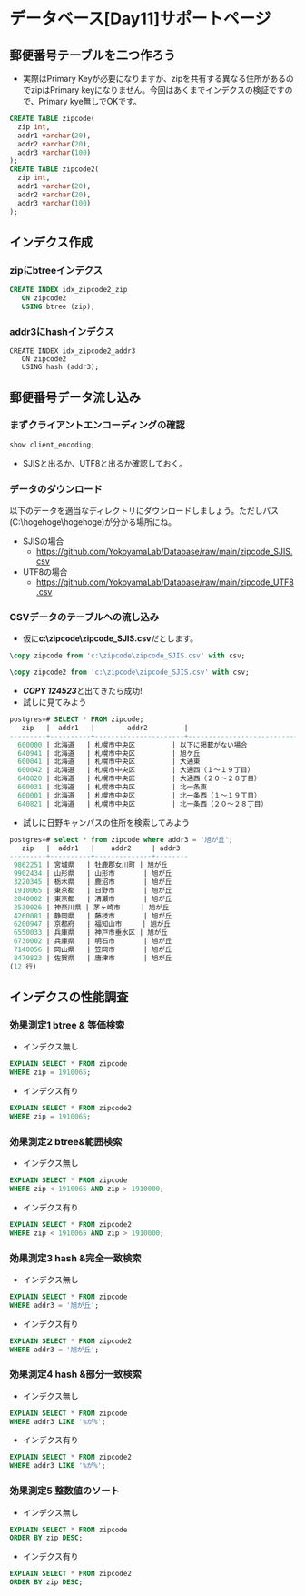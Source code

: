 # データベース[Day11]サポートページ

## 郵便番号テーブルを二つ作ろう
* 実際はPrimary Keyが必要になりますが、zipを共有する異なる住所があるのでzipはPrimary keyになりません。今回はあくまでインデクスの検証ですので、Primary kye無しでOKです。
```sql
CREATE TABLE zipcode(
  zip int,
  addr1 varchar(20),
  addr2 varchar(20),
  addr3 varchar(100)
);
CREATE TABLE zipcode2(
  zip int,
  addr1 varchar(20),
  addr2 varchar(20),
  addr3 varchar(100)
);
```

## インデクス作成

### zipにbtreeインデクス
```sql
CREATE INDEX idx_zipcode2_zip
   ON zipcode2
   USING btree (zip);
```

### addr3にhashインデクス
```sq;
CREATE INDEX idx_zipcode2_addr3
   ON zipcode2
   USING hash (addr3);
```

## 郵便番号データ流し込み

### まずクライアントエンコーディングの確認

```SQL
show client_encoding;
 ```
 * SJISと出るか、UTF8と出るか確認しておく。

### データのダウンロード
以下のデータを適当なディレクトリにダウンロードしましょう。ただしパス(C:\hogehoge\hogehoge)が分かる場所にね。

* SJISの場合
    * https://github.com/YokoyamaLab/Database/raw/main/zipcode_SJIS.csv
* UTF8の場合
    *  https://github.com/YokoyamaLab/Database/raw/main/zipcode_UTF8.csv

### CSVデータのテーブルへの流し込み

* 仮に**c:\zipcode\zipcode_SJIS.csv**だとします。


```sql
\copy zipcode from 'c:\zipcode\zipcode_SJIS.csv' with csv;
```

```sql
\copy zipcode2 from 'c:\zipcode\zipcode_SJIS.csv' with csv;
```

* ***COPY 124523***と出てきたら成功!
* 試しに見てみよう

```sql
postgres=# SELECT * FROM zipcode;
   zip   |  addr1   |        addr2         |                                    addr3                                   
---------+----------+----------------------+------------------------------------------------------------------------------
  600000 | 北海道   | 札幌市中央区         | 以下に掲載がない場合
  640941 | 北海道   | 札幌市中央区         | 旭ケ丘
  600041 | 北海道   | 札幌市中央区         | 大通東
  600042 | 北海道   | 札幌市中央区         | 大通西（１～１９丁目）
  640820 | 北海道   | 札幌市中央区         | 大通西（２０～２８丁目）
  600031 | 北海道   | 札幌市中央区         | 北一条東
  600001 | 北海道   | 札幌市中央区         | 北一条西（１～１９丁目）
  640821 | 北海道   | 札幌市中央区         | 北一条西（２０～２８丁目）
```

* 試しに日野キャンパスの住所を検索してみよう

```sql
postgres=# select * from zipcode where addr3 = '旭が丘';
   zip   |  addr1   |    addr2     | addr3
---------+----------+--------------+--------
 9862251 | 宮城県   | 牡鹿郡女川町 | 旭が丘
 9902434 | 山形県   | 山形市       | 旭が丘
 3220345 | 栃木県   | 鹿沼市       | 旭が丘
 1910065 | 東京都   | 日野市       | 旭が丘
 2040002 | 東京都   | 清瀬市       | 旭が丘
 2530026 | 神奈川県 | 茅ヶ崎市     | 旭が丘
 4260081 | 静岡県   | 藤枝市       | 旭が丘
 6200947 | 京都府   | 福知山市     | 旭が丘
 6550033 | 兵庫県   | 神戸市垂水区 | 旭が丘
 6730002 | 兵庫県   | 明石市       | 旭が丘
 7140056 | 岡山県   | 笠岡市       | 旭が丘
 8470823 | 佐賀県   | 唐津市       | 旭が丘
(12 行)
```

## インデクスの性能調査

### 効果測定1 btree & 等価検索

* インデクス無し
```SQL
EXPLAIN SELECT * FROM zipcode 
WHERE zip = 1910065;
```

* インデクス有り
```SQL
EXPLAIN SELECT * FROM zipcode2 
WHERE zip = 1910065;
```

### 効果測定2 btree&範囲検索

* インデクス無し
```SQL
EXPLAIN SELECT * FROM zipcode 
WHERE zip < 1910065 AND zip > 1910000;
```

* インデクス有り
```SQL
EXPLAIN SELECT * FROM zipcode2 
WHERE zip < 1910065 AND zip > 1910000;
```

### 効果測定3 hash &完全一致検索

* インデクス無し
```SQL
EXPLAIN SELECT * FROM zipcode 
WHERE addr3 = '旭が丘';
```

* インデクス有り
```SQL
EXPLAIN SELECT * FROM zipcode2
WHERE addr3 = '旭が丘';
```

### 効果測定4 hash &部分一致検索

* インデクス無し
```SQL
EXPLAIN SELECT * FROM zipcode 
WHERE addr3 LIKE '%が%';
```

* インデクス有り
```SQL
EXPLAIN SELECT * FROM zipcode2 
WHERE addr3 LIKE '%が%';
```

### 効果測定5 整数値のソート

* インデクス無し
```SQL
EXPLAIN SELECT * FROM zipcode 
ORDER BY zip DESC;
```

* インデクス有り
```SQL
EXPLAIN SELECT * FROM zipcode2 
ORDER BY zip DESC;
```

